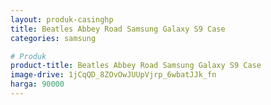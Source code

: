 ```yaml
---
layout: produk-casinghp
title: Beatles Abbey Road Samsung Galaxy S9 Case
categories: samsung

# Produk
product-title: Beatles Abbey Road Samsung Galaxy S9 Case
image-drive: 1jCqQD_8ZOvOwJUUpVjrp_6wbatJJk_fn
harga: 90000
---
```


